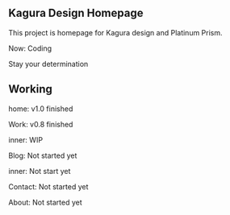 ## Kagura Design Homepage

This project is homepage for Kagura design and Platinum Prism.

Now: Coding

Stay your determination

## Working

home: v1.0 finished

Work: v0.8 finished

inner: WIP

Blog: Not started yet

inner: Not start yet

Contact: Not started yet

About: Not started yet